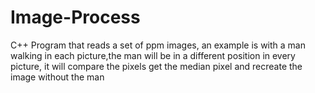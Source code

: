 Image-Process
=============

C++ Program that reads a set of ppm images, an example is with a man walking in each picture,the man will be in a different position in every picture, it will compare the pixels get the median pixel and recreate the image without the man
